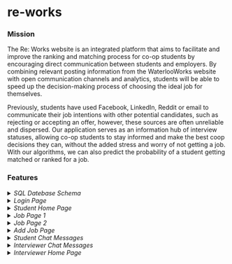 # re-works

### Mission

The Re: Works website is an integrated platform that aims to facilitate and improve the ranking and matching process for co-op students by encouraging direct communication between students and employers. By combining relevant posting information from the WaterlooWorks website with open communication channels and analytics, students will be able to speed up the decision-making process of choosing the ideal job for themselves. 

Previously, students have used Facebook, LinkedIn, Reddit or email to communicate their job intentions with other potential candidates, such as rejecting or accepting an offer, however, these sources are often unreliable and dispersed. Our application serves as an information hub of interview statuses, allowing co-op students to stay informed and make the best coop decisions they can, without the added stress and worry of not getting a job. With our algorithms, we can also predict the probability of a student getting matched or ranked for a job. 

### Features

<details>
  
 <summary>
<i>SQL Datebase Schema </i>
</summary>

<br>
<i> Companies can post one to many jobs on re:works but each job belongs to one company. Jobs have interviews, in which one to many interviewers can host. Interviewers can host zero to many interviews for the job. Each student gets ranked by a job but jobs rank multiple potential students. Students rank zero to many jobs according to their preference but only assign one rank for each job. Our users can be either students or interviewers but not both, so we used disjoint generalization to indicate this. </i>
  <br>
 
![Schema](https://lh4.googleusercontent.com/tOUMz0SAERoPKXHJJz2VSXTgWCmheMO5pZJU6RwBQchVHLI3arqfVvEH1nAp_9Jcs9jmfWUTU8gYV_ag44Urg6x-v_S_ZmTsuNIp_axaDjZs78g-Dqk9Sw4E6bkd9nD97LqmCUjx)

 </details>
 
 
<details>
  
 <summary>
<i>Login Page </i>
</summary>

<br>
  <br>
 
![Schema](https://lh3.googleusercontent.com/hwet_7MDQIxFotpAnsHI-3aV8vqyMzeUcuDCXuw-JmNpSN3_jF5ITzpkbnuhucjDHTVcWsMpTMiPvREeZY98Z-szzoQLxffhreiX50lbqUzxg4_gTQ8xeHUtLELvvYFTMfSYPdHN)

 </details>
 
 <details>
  
 <summary>
<i>Student Home Page </i>
</summary>

<br>
  <br>
 
![Schema](https://lh3.googleusercontent.com/EscpB4aQdQ6BMfCiU03tggofP6m7ufHHUY4kA2pHxxgP0blxEMlIqaTrzgkRhLk5CLmHJxNFbgTpNrdjTh_ie2j2pZ5AO_b6y1sR5t8KPl6iz9X9X9wAFGO7nWG-G1714qTtB7FU)

 </details>
 
 
  <details>
  
 <summary>
<i>Job Page 1 </i>
</summary>

<br>
  <br>
 
![Schema](https://lh4.googleusercontent.com/ufTqfUB8M-fRiCvmPAholAK6uLi330cRg52X9eQOXkxyOjiA1tabuFm8dGVbXJ5nvrCtvGV0oE7GXX9_a7GC2Wp0oiK7n-ew7ZpU1HQC5bTwcWzx8gKUw70rJuIL08dXVxa-4ZWk)

 </details>
 
   <details>
  
 <summary>
<i>Job Page 2 </i>
</summary>

<br>
  <br>
 
![Schema](https://lh4.googleusercontent.com/G7VPW1xxRZAsKhhFy-2sA3sMiY_Vr-OkIN9EC6DZa_pTlY8u_MKcxi0rOyUIvkaTOmHahmEAuJeoDy0SKuLlXBpwyaLL3nRIe9_3Fl-ZM8aSXIn3CH5TzPuItaDdV0OzHJDl9q3p)

 </details>
 
 <details>
  
 <summary>
<i>Add Job Page </i>
</summary>

<br>
  <br>
 
![Schema](https://lh6.googleusercontent.com/amCddO_OiUANYm3S807aTEdItCXZbf7bfiwVOfqyvBQ12Rp3ANLP54xCvdSbpXZqZ-z2qtnu8micbDYV5WHU3uF5WjoA6RcQFd7Ug7OcamuyEMJqqismc13kPcGpl1CeM62pagiY)

 </details>
 
  <details>
  
 <summary>
<i>Student Chat Messages </i>
</summary>

<br>
  <br>
 
![Schema](https://lh6.googleusercontent.com/NjfIPhyMYkr3lCGUe2WVotJbdyFgfuZlGyJsi33xnP8O16Cg6bqZmqxxwQmSWs5JOjzkqCBBlfvTBQmsFQaMEc1HdTWXqfOSP7B1R4tjrCw8OFj3D_dkMxmehLcCXjDgUEbZXBFP)

 </details>
 
   <details>
  
 <summary>
<i>Interviewer Chat Messages </i>
</summary>

<br>
  <br>
 
![Schema](https://lh3.googleusercontent.com/CY2k47eUrs9cX2j7dhfymcVvELBDOaxRBqKmtpseTFRDD5wnton9djjX1wmPscX4DC8HLbWU4kjDHwIHRUErrOVyaiJWvEbAe14ektFE1awU2WoQ1fMtKYNf1Q7oBJXwRWJk71hs)

 </details>
  
 <details>
  
 <summary>
<i>Interviewer Home Page </i>
</summary>

<br>
  <br>
 
![Schema](https://lh5.googleusercontent.com/sF2lCCsplS5G2P26WTIpddTSjS8vot8KDaPhKOtdiuV1vfzu3kSNQlTyjfDphPzYn3-CdnPBQsvpgp0P4Q_IT3pjL3_woZiPJoXqhKijwpML94xwFcmjyvs7mmoL5C_ks4-zyUSw)

 </details>
 
 
